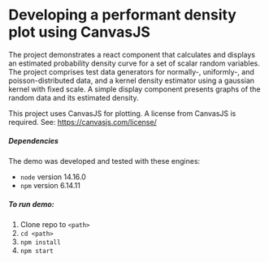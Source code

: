 # Developing a performant density plot using CanvasJS

The project demonstrates a react component that calculates and displays an estimated probability density curve for a set of scalar random variables.  The project comprises test data generators for normally-, uniformly-, and poisson-distributed data, and a kernel density estimator using a gaussian kernel with fixed scale.  A simple display component presents graphs of the random data and its estimated density.

This project uses CanvasJS for plotting. A license from CanvasJS is required.  See: https://canvasjs.com/license/

##### Dependencies
The demo was developed and tested with these engines:
* `node` version 14.16.0
* `npm`  version 6.14.11

##### To run demo:
1. Clone repo to `<path>`
2. `cd <path>`
3. `npm install`
4. `npm start`

